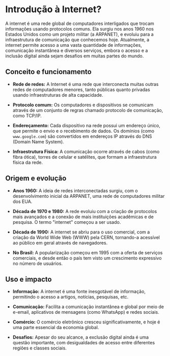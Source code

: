 # Introdução à Internet?

A internet é uma rede global de computadores interligados que trocam
informações usando protocolos comuns. Ela surgiu nos anos 1960 nos
Estados Unidos como um projeto militar (a ARPANET), e evoluiu para a
infraestrutura de comunicação que conhecemos hoje. Atualmente, a
internet permite acesso a uma vasta quantidade de informações,
comunicação instantânea e diversos serviços, embora o acesso e a
inclusão digital ainda sejam desafios em muitas partes do mundo.

## Conceito e funcionamento

* **Rede de redes:** A Internet é uma rede que interconecta muitas
  outras redes de computadores menores, tanto públicas quanto
  privadas usando infraestruturas de alta capacidade.

* **Protocolo comum:** Os computadores e dispositivos se comunicam
  através de um conjunto de regras chamado protocolo de
  comunicação, como TCP/IP.

* **Endereçamento:** Cada dispositivo na rede possui um endereço
  único, que permite o envio e o recebimento de dados. Os domínios
  (como `www.google.com`) são convertidos em endereços IP através
  do DNS (Domain Name System).

* **Infraestrutura Física:** A comunicação ocorre através de cabos
  (como fibra ótica), torres de celular e satélites, que formam a
  infraestrutura física da rede.

## Origem e evolução

* **Anos 1960:** A ideia de redes interconectadas surgiu, com o
  desenvolvimento inicial da ARPANET, uma rede de computadores
  militar dos EUA.

* **Década de 1970 e 1980:** A rede evoluiu com a criação de protocolos
  mais avançados e a conexão de mais instituições acadêmicas e de
  pesquisa. O termo "internet" começou a ser usado.

* **Década de 1990:** A internet se abriu para o uso comercial, com a
  criação da World Wide Web (WWW) pela CERN, tornando-a
  acessível ao público em geral através de navegadores.

* **No Brasil:** A popularização começou em 1995 com a oferta de
  serviços comerciais, e desde então o país tem visto um crescimento
  expressivo no número de usuários.

## Uso e impacto

* **Informação:** A internet é uma fonte inesgotável de informação,
  permitindo o acesso a artigos, notícias, pesquisas, etc.

* **Comunicação:** Facilita a comunicação instantânea e global por meio
  de e-email, aplicativos de mensagens (como WhatsApp) e redes
  sociais.

* **Comércio:** O comércio eletrônico cresceu significativamente, e hoje
  é uma parte essencial da economia global.

* **Desafios:** Apesar do seu alcance, a exclusão digital ainda é uma
  questão importante, com desigualdades de acesso entre diferentes
  regiões e classes sociais.
